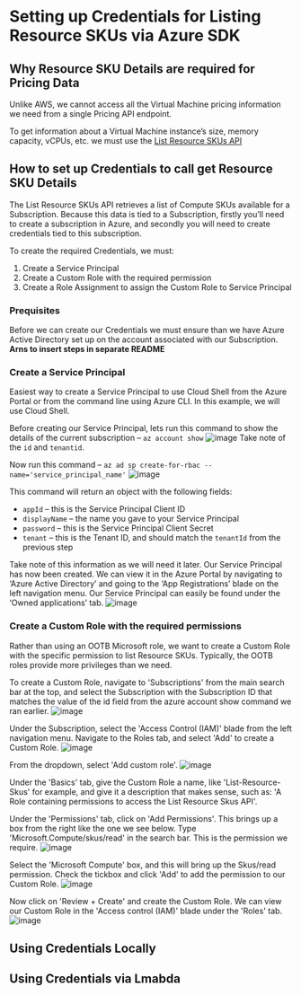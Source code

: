 # Setting up Credentials for Listing Resource SKUs via Azure SDK

## Why Resource SKU Details are required for Pricing Data

Unlike AWS, we cannot access all the Virtual Machine pricing information we need from a single Pricing API endpoint.

To get information about a Virtual Machine instance’s size, memory capacity, vCPUs, etc. we must use the [List Resource SKUs API ](https://learn.microsoft.com/en-us/rest/api/compute/resource-skus/list?tabs=HTTP)

## How to set up Credentials to call get Resource SKU Details

The List Resource SKUs API retrieves a list of Compute SKUs available for a Subscription. Because this data is tied to a Subscription, firstly you’ll need to create a subscription in Azure, and secondly you will need to create credentials tied to this subscription.

To create the required Credentials, we must:

1. Create a Service Principal
2. Create a Custom Role with the required permission
3. Create a Role Assignment to assign the Custom Role to Service Principal

### Prequisites

Before we can create our Credentials we must ensure than we have Azure Active Directory set up on the account associated with our Subscription. **Arns to insert steps in separate README**

### Create a Service Principal

Easiest way to create a Service Principal to use Cloud Shell from the Azure Portal or from the command line using Azure CLI. In this example, we will use Cloud Shell.

Before creating our Service Principal, lets run this command to show the details of the current subscription – `az account show`
![image](https://user-images.githubusercontent.com/102545622/205440844-ce28b52f-d4b0-45be-95d3-130721d466ba.png)
Take note of the `id` and `tenantid`.

Now run this command – `az ad sp create-for-rbac --name='service_principal_name'`
![image](https://user-images.githubusercontent.com/102545622/205440910-aca27d71-21a3-4849-a96a-9c1f6eda7706.png)

This command will return an object with the following fields:

-	`appId` – this is the Service Principal Client ID
-	`displayName` – the name you gave to your Service Principal
-	`password` – this is the Service Principal Client Secret
-	`tenant` – this is the Tenant ID, and should match the `tenantId` from the previous step

Take note of this information as we will need it later. Our Service Principal has now been created. We can view it in the Azure Portal by navigating to ‘Azure Active Directory’ and going to the ‘App Registrations’ blade on the left navigation menu. Our Service Principal can easily be found under the ‘Owned applications’ tab.
![image](https://user-images.githubusercontent.com/102545622/205441068-63b79a41-406e-4d92-b94c-7d69b09d5b3c.png)

### Create a Custom Role with the required permissions
Rather than using an OOTB Microsoft role, we want to create a Custom Role with the specific permission to list Resource SKUs. Typically, the OOTB roles provide more privileges than we need.

To create a Custom Role, navigate to 'Subscriptions' from the main search bar at the top, and select the Subscription with the Subscription ID that matches the value of the id field from the azure account show command we ran earlier.
![image](https://user-images.githubusercontent.com/102545622/205441710-c8b69fa1-9066-4703-b4da-9e5a48051275.png)

Under the Subscription, select the 'Access Control (IAM)'  blade from the left navigation menu. Navigate to the Roles tab, and select 'Add' to create a Custom Role.
![image](https://user-images.githubusercontent.com/102545622/205442623-8e35a80f-4f33-4362-9490-6dde1e257750.png)

From the dropdown, select 'Add custom role'.
![image](https://user-images.githubusercontent.com/102545622/205442672-e54f9ec6-8fae-4b18-8cec-117fd88a5d49.png)

Under the 'Basics' tab, give the Custom Role a name, like 'List-Resource-Skus' for example, and give it a description that makes sense, such as: 'A Role containing permissions to access the List Resource Skus API'.

Under the 'Permissions' tab, click on 'Add Permissions'. This brings up a box from the right like the one we see below. Type 'Microsoft.Compute/skus/read' in the search bar. This is the permission we require.
![image](https://user-images.githubusercontent.com/102545622/205442710-08173436-5a9c-4f49-bbdd-084156d265fb.png)

Select the 'Microsoft Compute' box, and this will bring up the Skus/read permission. Check the tickbox and click 'Add' to add the permission to our Custom Role.
![image](https://user-images.githubusercontent.com/102545622/205442724-e1200ed2-a69a-4054-8844-b3882af702a2.png)

Now click on 'Review + Create' and create the Custom Role. We can view our Custom Role in the 'Access control (IAM)' blade under the 'Roles' tab.
![image](https://user-images.githubusercontent.com/102545622/205442745-e85ede76-0f93-445f-80c6-1cf10eb5ebe9.png)

## Using Credentials Locally

## Using Credentials via Lmabda
